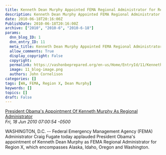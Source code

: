```yaml
---
title: Kenneth Dean Murphy Appointed FEMA Regional Administrator for Region X
description: Kenneth Dean Murphy Appointed FEMA Regional Administrator for Region X
date: 2010-06-18T20:16:00Z
PublishDate: 2010-06-18T20:16:00Z
archive: ["2010", "2010-6", "2010-6-18"]
params:
  dnn_blog_ID: 1
  dnn_entry_ID: 11
  meta_title: Kenneth Dean Murphy Appointed FEMA Regional Administrator for Region X
  allow_comments: True
  display_copyright: False
  copyright:
  permalink: https://vashonbeprepared.org/en-us/Home/EntryId/11/Kenneth-Dean-Murphy-Appointed-FEMA-Regional-Administrator-for-Region-X
  image: 11_blog-image.png
  authors: John Cornelison
categories: []
tags: [WA, FEMA, Region X, Dean Murphy]
keywords: []
topics: []
draft: False
---
```


[President Obama's Appointment Of Kenneth Murphy As Regional Administrator](https://www.chds.us/c/murphy-to-head-fema-pacific-northwest-region/)  
_Fri, 18 Jun 2010 07:00:54 -0500_

WASHINGTON, D.C. -- Federal Emergency Management Agency (FEMA) Administrator Craig Fugate today applauded President Obama's appointment of Kenneth Dean Murphy as FEMA Regional Administrator for Region X, which encompasses Alaska, Idaho, Oregon and Washington.
